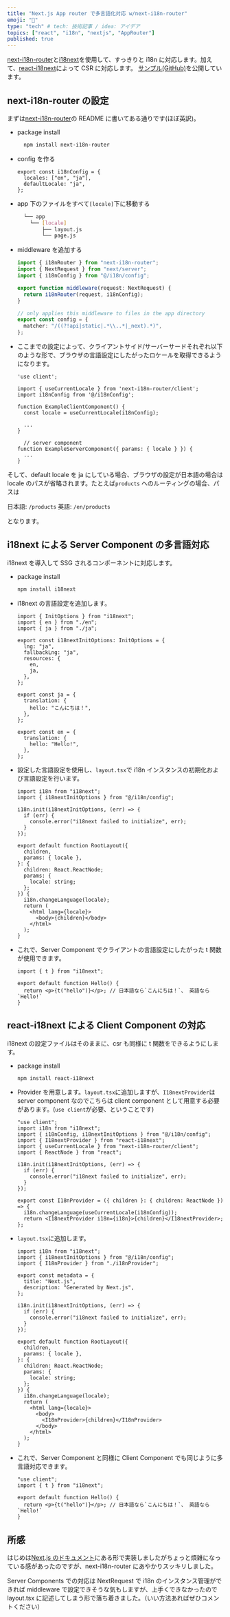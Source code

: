 ```yaml
---
title: "Next.js App router で多言語化対応 w/next-i18n-router"
emoji: "🐡"
type: "tech" # tech: 技術記事 / idea: アイデア
topics: ["react", "i18n", "nextjs", "AppRouter"]
published: true
---
```


[next-i18n-router](https://github.com/i18nexus/next-i18n-router)と[i18next](https://github.com/i18next/i18next)を使用して、すっきりと i18n に対応します。加えて、[react-i18next](https://github.com/i18next/react-i18next)によって CSR に対応します。
[サンプル(GitHub)](https://github.com/cbmrham/next-i18n-app-rouer-example)を公開しています。

## next-i18n-router の設定

まずは[next-i18n-router](https://github.com/i18nexus/next-i18n-router)の README に書いてある通りです(ほぼ英訳)。

- package install

  ```bash
    npm install next-i18n-router
  ```

- config を作る

  ```tsx
  export const i18nConfig = {
    locales: ["en", "ja"],
    defaultLocale: "ja",
  };
  ```

- app 下のファイルをすべて`[locale]`下に移動する

  ```bash
    └── app
      └── [locale]
          ├── layout.js
          └── page.js
  ```

- middleware を追加する

  ```typescript
  import { i18nRouter } from "next-i18n-router";
  import { NextRequest } from "next/server";
  import { i18nConfig } from "@/i18n/config";

  export function middleware(request: NextRequest) {
    return i18nRouter(request, i18nConfig);
  }

  // only applies this middleware to files in the app directory
  export const config = {
    matcher: "/((?!api|static|.*\\..*|_next).*)",
  };
  ```

- ここまでの設定によって、クライアントサイド/サーバーサードそれぞれ以下のような形で、ブラウザの言語設定にしたがったロケールを取得できるようになります。

  ```tsx
  'use client';

  import { useCurrentLocale } from 'next-i18n-router/client';
  import i18nConfig from '@/i18nConfig';

  function ExampleClientComponent() {
    const locale = useCurrentLocale(i18nConfig);

    ...
  }
  ```

  ```tsx
    // server component
  function ExampleServerComponent({ params: { locale } }) {
    ...
  }
  ```

そして、default locale を ja にしている場合、ブラウザの設定が日本語の場合は locale のパスが省略されます。たとえば`products` へのルーティングの場合、パスは

日本語: `/products`
英語: `/en/products`

となります。

## i18next による Server Component の多言語対応

i18next を導入して SSG されるコンポーネントに対応します。

- package install

  ```bash
  npm install i18next
  ```

- i18next の言語設定を追加します。

  ```tsx
  import { InitOptions } from "i18next";
  import { en } from "./en";
  import { ja } from "./ja";

  export const i18nextInitOptions: InitOptions = {
    lng: "ja",
    fallbackLng: "ja",
    resources: {
      en,
      ja,
    },
  };
  ```

  ```tsx
  export const ja = {
    translation: {
      hello: "こんにちは！",
    },
  };
  ```

  ```tsx
  export const en = {
    translation: {
      hello: "Hello!",
    },
  };
  ```

- 設定した言語設定を使用し、`layout.tsx`で i18n インスタンスの初期化および言語設定を行います。

  ```tsx
  import i18n from "i18next";
  import { i18nextInitOptions } from "@/i18n/config";

  i18n.init(i18nextInitOptions, (err) => {
    if (err) {
      console.error("i18next failed to initialize", err);
    }
  });

  export default function RootLayout({
    children,
    params: { locale },
  }: {
    children: React.ReactNode;
    params: {
      locale: string;
    };
  }) {
    i18n.changeLanguage(locale);
    return (
      <html lang={locale}>
        <body>{children}</body>
      </html>
    );
  }
  ```

- これで、Server Component でクライアントの言語設定にしたがった t 関数が使用できます。

  ```tsx
  import { t } from "i18next";

  export default function Hello() {
    return <p>{t("hello")}</p>; // 日本語なら`こんにちは！`、 英語なら`Hello!`
  }
  ```

## react-i18next による Client Component の対応

i18next の設定ファイルはそのままに、csr も同様に t 関数をできるようにします。

- package install

  ```bash
  npm install react-i18next
  ```

- Provider を用意します。`layout.tsx`に追加しますが、`I18nextProvider`は server component なのでこちらは client component として用意する必要があります。(`use client`が必要、ということです)

  ```tsx
  "use client";
  import i18n from "i18next";
  import { i18nConfig, i18nextInitOptions } from "@/i18n/config";
  import { I18nextProvider } from "react-i18next";
  import { useCurrentLocale } from "next-i18n-router/client";
  import { ReactNode } from "react";

  i18n.init(i18nextInitOptions, (err) => {
    if (err) {
      console.error("i18next failed to initialize", err);
    }
  });

  export const I18nProvider = ({ children }: { children: ReactNode }) => {
    i18n.changeLanguage(useCurrentLocale(i18nConfig));
    return <I18nextProvider i18n={i18n}>{children}</I18nextProvider>;
  };
  ```

- `layout.tsx`に追加します。

  ```tsx
  import i18n from "i18next";
  import { i18nextInitOptions } from "@/i18n/config";
  import { I18nProvider } from "./i18nProvider";

  export const metadata = {
    title: "Next.js",
    description: "Generated by Next.js",
  };

  i18n.init(i18nextInitOptions, (err) => {
    if (err) {
      console.error("i18next failed to initialize", err);
    }
  });

  export default function RootLayout({
    children,
    params: { locale },
  }: {
    children: React.ReactNode;
    params: {
      locale: string;
    };
  }) {
    i18n.changeLanguage(locale);
    return (
      <html lang={locale}>
        <body>
          <I18nProvider>{children}</I18nProvider>
        </body>
      </html>
    );
  }
  ```

- これで、Server Component と同様に Client Component でも同じように多言語対応できます。

  ```tsx
  "use client";
  import { t } from "i18next";

  export default function Hello() {
    return <p>{t("hello")}</p>; // 日本語なら`こんにちは！`、 英語なら`Hello!`
  }
  ```

## 所感

はじめは[Next.js のドキュメント](https://nextjs.org/docs/app/building-your-application/routing/internationalization)にある形で実装しましたがちょっと煩雑になっている感があったのですが、next-i18n-router にあやかりスッキリしました。

Server Components での対応は NextRequest で i18n のインスタンス管理ができれば middleware で設定できそうな気もしますが、上手くできなかったので layout.tsx に記述してしまう形で落ち着きました。（いい方法あればぜひコメントください）
